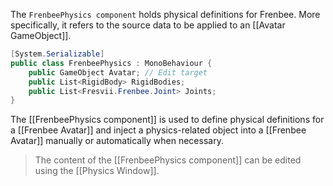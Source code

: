 The `FrenbeePhysics component` holds physical definitions for Frenbee. More specifically, it refers to the source data to be applied to an [[Avatar GameObject]].

```csharp
[System.Serializable]
public class FrenbeePhysics : MonoBehaviour {
	public GameObject Avatar; // Edit target
	public List<RigidBody> RigidBodies;
	public List<Fresvii.Frenbee.Joint> Joints;
}
```

The [[FrenbeePhysics component]] is used to define physical definitions for a [[Frenbee Avatar]] and inject a physics-related object into a [[Frenbee Avatar]] manually or automatically when necessary.

> The content of the [[FrenbeePhysics component]] can be edited using the [[Physics Window]].
